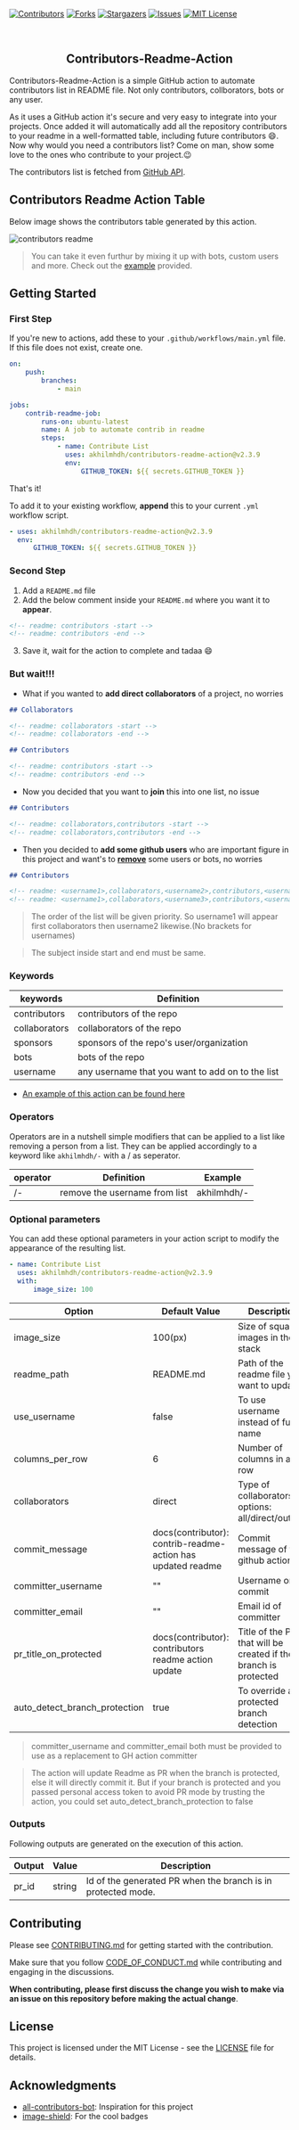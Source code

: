 [![Contributors][contributors-shield]][contributors-url]
[![Forks][forks-shield]][forks-url]
[![Stargazers][stars-shield]][stars-url]
[![Issues][issues-shield]][issues-url]
[![MIT License][license-shield]](LICENSE)

<br />

<p align="center">
    <h2 align="center">Contributors-Readme-Action</h3>
</p>

Contributors-Readme-Action is a simple GitHub action to automate contributors list in README file. Not only contributors, collborators, bots or any user.

As it uses a GitHub action it's secure and very easy to integrate into your projects. Once added it will automatically add all the repository contributors to your readme in a well-formatted table, including future contributors :smile:. Now why would you need a contributors list? Come on man, show some love to the ones who contribute to your project.:wink:

The contributors list is fetched from [GitHub API](https://developer.github.com/v3/repos/statistics/).

## Contributors Readme Action Table

Below image shows the contributors table generated by this action.

![contributors readme](./assets/contributors-table.png)

> You can take it even furthur by mixing it up with bots, custom users and more. Check out the [example](./contributors.md) provided.

## Getting Started

### First Step

If you're new to actions, add these to your `.github/workflows/main.yml` file. If this file does not exist, create one.

```yml
on:
    push:
        branches:
            - main

jobs:
    contrib-readme-job:
        runs-on: ubuntu-latest
        name: A job to automate contrib in readme
        steps:
            - name: Contribute List
              uses: akhilmhdh/contributors-readme-action@v2.3.9
              env:
                  GITHUB_TOKEN: ${{ secrets.GITHUB_TOKEN }}
```

That's it!

To add it to your existing workflow, **append** this to your current `.yml` workflow script.

```yml
- uses: akhilmhdh/contributors-readme-action@v2.3.9
  env:
      GITHUB_TOKEN: ${{ secrets.GITHUB_TOKEN }}
```

### Second Step

1. Add a `README.md` file
2. Add the below comment inside your `README.md` where you want it to **appear**.

```md
<!-- readme: contributors -start -->
<!-- readme: contributors -end -->
```

3. Save it, wait for the action to complete and tadaa :smile:

### But wait!!!

-   What if you wanted to **add direct collaborators** of a project, no worries

```md
## Collaborators

<!-- readme: collaborators -start -->
<!-- readme: collaborators -end -->

## Contributors

<!-- readme: contributors -start -->
<!-- readme: contributors -end -->
```

-   Now you decided that you want to **join** this into one list, no issue

```md
## Contributors

<!-- readme: collaborators,contributors -start -->
<!-- readme: collaborators,contributors -end -->
```

-   Then you decided to **add some github users** who are important figure in this project and want's to [**remove**](#operators) some users or bots, no worries

```md
## Contributors

<!-- readme: <username1>,collaborators,<username2>,contributors,<username3>/- -start -->
<!-- readme: <username1>,collaborators,<username3>,contributors,<username3>/- -end -->
```

> The order of the list will be given priority. So username1 will appear first collaborators then username2 likewise.(No brackets for usernames)

> The subject inside start and end must be same.

### Keywords

| keywords      | Definition                                       |
| ------------- | ------------------------------------------------ |
| contributors  | contributors of the repo                         |
| collaborators | collaborators of the repo                        |
| sponsors      | sponsors of the repo's user/organization         |
| bots          | bots of the repo                                 |
| username      | any username that you want to add on to the list |

-   [An example of this action can be found here](./contributors.md)

### Operators

Operators are in a nutshell simple modifiers that can be applied to a list like removing a person from a list. They can be applied accordingly to a keyword like `akhilmhdh/-` with a / as seperator.

| operator | Definition                    | Example     |
| -------- | ----------------------------- | ----------- |
| /-       | remove the username from list | akhilmhdh/- |

### Optional parameters

You can add these optional parameters in your action script to modify the appearance of the resulting list.

```yml
- name: Contribute List
  uses: akhilmhdh/contributors-readme-action@v2.3.9
  with:
      image_size: 100
```

| Option                        | Default Value                                               | Description                                                     | Required |
| ----------------------------- | ----------------------------------------------------------- | --------------------------------------------------------------- | -------- |
| image_size                    | 100(px)                                                     | Size of square images in the stack                              | false    |
| readme_path                   | README.md                                                   | Path of the readme file you want to update                      | false    |
| use_username                  | false                                                       | To use username instead of full name                            | false    |
| columns_per_row               | 6                                                           | Number of columns in a row                                      | false    |
| collaborators                 | direct                                                      | Type of collaborators options: all/direct/outside               | false    |
| commit_message                | docs(contributor): contrib-readme-action has updated readme | Commit message of the github action                             | false    |
| committer_username            | ""                                                          | Username on commit                                              | false    |
| committer_email               | ""                                                          | Email id of committer                                           | false    |
| pr_title_on_protected         | docs(contributor): contributors readme action update        | Title of the PR that will be created if the branch is protected | false    |
| auto_detect_branch_protection | true                                                        | To override auto protected branch detection                     | false    |

> committer_username and committer_email both must be provided to use as a replacement to GH action committer

> The action will update Readme as PR when the branch is protected, else it will directly commit it.
> But if your branch is protected and you passed personal access token to avoid PR mode by trusting the action, you could set auto_detect_branch_protection to false

### Outputs

Following outputs are generated on the execution of this action.

| Output | Value  | Description                                                  |
| ------ | ------ | ------------------------------------------------------------ |
| pr_id  | string | Id of the generated PR when the branch is in protected mode. |

## Contributing

Please see [CONTRIBUTING.md](/CONTRIBUTING.md) for getting started with the contribution.

Make sure that you follow [CODE_OF_CONDUCT.md](/CODE_OF_CONDUCT.md) while contributing and engaging in the discussions.

**When contributing, please first discuss the change you wish to make via an issue on this repository before making the actual change**.

## License

This project is licensed under the MIT License - see the [LICENSE](LICENSE) file for details.

## Acknowledgments

-   [all-contributors-bot](https://github.com/all-contributors/all-contributors): Inspiration for this project
-   [image-shield](https://shields.io/): For the cool badges

[contributors-shield]: https://img.shields.io/github/contributors/akhilmhdh/contributors-readme-action.svg?style=for-the-badge
[contributors-url]: https://github.com/akhilmhdh/contributors-readme-action/graphs/contributors
[forks-shield]: https://img.shields.io/github/forks/akhilmhdh/contributors-readme-action.svg?style=for-the-badge
[forks-url]: https://github.com/akhilmhdh/contributors-readme-action/network/members
[stars-shield]: https://img.shields.io/github/stars/akhilmhdh/contributors-readme-action?style=for-the-badge
[stars-url]: https://github.com/akhilmhdh/contributors-readme-action/stargazers
[issues-shield]: https://img.shields.io/github/issues/akhilmhdh/contributors-readme-action.svg?style=for-the-badge
[issues-url]: https://github.com/akhilmhdh/contributors-readme-action/issues
[license-shield]: https://img.shields.io/github/license/akhilmhdh/contributors-readme-action.svg?style=for-the-badge
[license-url]: https://github.com/akhilmhdh/contributors-readme-action/blob/master/LICENSE.txt
